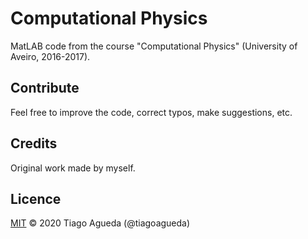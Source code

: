 # Computational Physics
MatLAB code from the course "Computational Physics" (University of Aveiro, 2016-2017).

## Contribute
Feel free to improve the code, correct typos, make suggestions, etc.

## Credits
Original work made by myself.

## Licence
[MIT](https://choosealicense.com/licenses/mit/) © 2020 Tiago Agueda (@tiagoagueda)